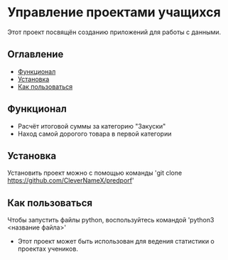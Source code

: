 # Управление проектами учащихся
Этот проект посвящён созданию приложений для работы с данными.

## Оглавление
- [Функционал](#функционал)
- [Установка](#установка)
- [Как пользоваться](#как-пользоваться)

## Функционал
- Расчёт итоговой суммы за категорию "Закуски"
- Наход самой дорогого товара в первой категории

## Установка
Установить проект можно с помощью команды
'git clone https://github.com/CleverNameX/predporf'

## Как пользоваться
Чтобы запустить файлы python, воспользуйтесь командой
'python3 <название файла>'
- Этот проект может быть использован для ведения статистики о проектах учеников.



